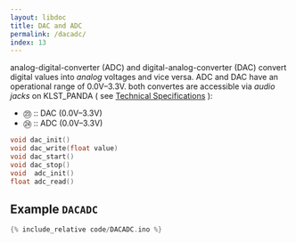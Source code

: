 ```yaml
---
layout: libdoc
title: DAC and ADC
permalink: /dacadc/
index: 13
---
```


analog-digital-converter (ADC) and digital-analog-converter (DAC) convert digital values into *analog* voltages and vice versa. ADC and DAC have an operational range of 0.0V–3.3V. both convertes are accessible via *audio jacks* on KLST_PANDA ( see [Technical Specifications](/tech-specs) ):

- ㉓ :: DAC (0.0V–3.3V)
- ㉔ :: ADC (0.0V–3.3V)

```c
void dac_init()
void dac_write(float value) 
void dac_start()
void dac_stop()
void  adc_init()
float adc_read()
```

## Example `DACADC`

```c
{% include_relative code/DACADC.ino %}
```
